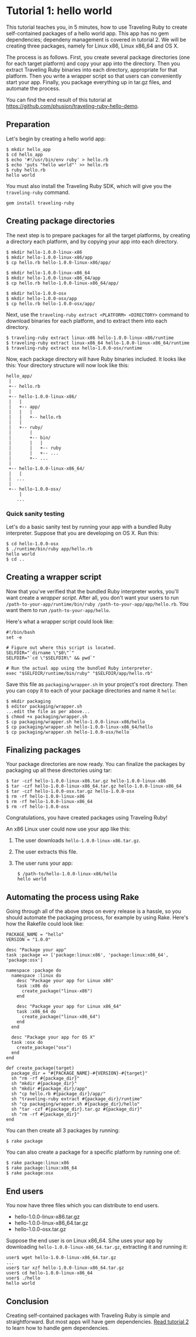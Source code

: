 # Tutorial 1: hello world

This tutorial teaches you, in 5 minutes, how to use Traveling Ruby to create self-contained packages of a hello world app. This app has no gem dependencies; dependeny management is covered in tutorial 2. We will be creating three packages, namely for Linux x86, Linux x86_64 and OS X.

The process is as follows. First, you create several package directories (one for each target platform) and copy your app into the directory. Then you extract Traveling Ruby binaries into each directory, appropriate for that platform. Then you write a wrapper script so that users can conveniently start your app. Finally, you package everything up in tar.gz files, and automate the process.

You can find the end result of this tutorial at https://github.com/phusion/traveling-ruby-hello-demo.

## Preparation

Let's begin by creating a hello world app:

    $ mkdir hello_app
    $ cd hello_app
    $ echo '#!/usr/bin/env ruby' > hello.rb
    $ echo 'puts "hello world"' >> hello.rb
    $ ruby hello.rb
    hello world

You must also install the Traveling Ruby SDK, which will give you the `traveling-ruby` command.

    gem install traveling-ruby

## Creating package directories

The next step is to prepare packages for all the target platforms, by creating a directory each platform, and by copying your app into each directory.

    $ mkdir hello-1.0.0-linux-x86
    $ mkdir hello-1.0.0-linux-x86/app
    $ cp hello.rb hello-1.0.0-linux-x86/app/

    $ mkdir hello-1.0.0-linux-x86_64
    $ mkdir hello-1.0.0-linux-x86_64/app
    $ cp hello.rb hello-1.0.0-linux-x86_64/app/

    $ mkdir hello-1.0.0-osx
    $ mkdir hello-1.0.0-osx/app
    $ cp hello.rb hello-1.0.0-osx/app/

Next, use the `traveling-ruby extract <PLATFORM> <DIRECTORY>` command to download binaries for each platform, and to extract them into each directory.

    $ traveling-ruby extract linux-x86 hello-1.0.0-linux-x86/runtime
    $ traveling-ruby extract linux-x86_64 hello-1.0.0-linux-x86_64/runtime
    $ traveling-ruby extract osx hello-1.0.0-osx/runtime

Now, each package directory will have Ruby binaries included. It looks like this:
Your directory structure will now look like this:

    hello_app/
     |
     +-- hello.rb
     |
     +-- hello-1.0.0-linux-x86/
     |   |
     |   +-- app/
     |   |   |
     |   |   +-- hello.rb
     |   |
     |   +-- ruby/
     |       |
     |       +-- bin/
     |       |   |
     |       |   +-- ruby
     |       |   +-- ...
     |       +-- ...
     |
     +-- hello-1.0.0-linux-x86_64/
     |   |
     |  ...
     |
     +-- hello-1.0.0-osx/
         |
        ...

### Quick sanity testing

Let's do a basic sanity test by running your app with a bundled Ruby interpreter. Suppose that you are developing on OS X. Run this:

    $ cd hello-1.0.0-osx
    $ ./runtime/bin/ruby app/hello.rb
    hello world
    $ cd ..

## Creating a wrapper script

Now that you've verified that the bundled Ruby interpreter works, you'll want create a *wrapper script*. After all, you don't want your users to run `/path-to-your-app/runtime/bin/ruby /path-to-your-app/app/hello.rb`. You want them to run `/path-to-your-app/hello`.

Here's what a wrapper script could look like:

    #!/bin/bash
    set -e

    # Figure out where this script is located.
    SELFDIR="`dirname \"$0\"`"
    SELFDIR="`cd \"$SELFDIR\" && pwd`"

    # Run the actual app using the bundled Ruby interpreter.
    exec "$SELFDIR/runtime/bin/ruby" "$SELFDIR/app/hello.rb"

Save this file as `packaging/wrapper.sh` in your project's root directory. Then you can copy it to each of your package directories and name it `hello`:

    $ mkdir packaging
    $ editor packaging/wrapper.sh
    ...edit the file as per above...
    $ chmod +x packaging/wrapper.sh
    $ cp packaging/wrapper.sh hello-1.0.0-linux-x86/hello
    $ cp packaging/wrapper.sh hello-1.0.0-linux-x86_64/hello
    $ cp packaging/wrapper.sh hello-1.0.0-osx/hello

## Finalizing packages

Your package directories are now ready. You can finalize the packages by packaging up all these directories using tar:

    $ tar -czf hello-1.0.0-linux-x86.tar.gz hello-1.0.0-linux-x86
    $ tar -czf hello-1.0.0-linux-x86_64.tar.gz hello-1.0.0-linux-x86_64
    $ tar -czf hello-1.0.0-osx.tar.gz hello-1.0.0-osx
    $ rm -rf hello-1.0.0-linux-x86
    $ rm -rf hello-1.0.0-linux-x86_64
    $ rm -rf hello-1.0.0-osx

Congratulations, you have created packages using Traveling Ruby!

An x86 Linux user could now use your app like this:

 1. The user downloads `hello-1.0.0-linux-x86.tar.gz`.
 2. The user extracts this file.
 3. The user runs your app:

         $ /path-to/hello-1.0.0-linux-x86/hello
         hello world

## Automating the process using Rake

Going through all of the above steps on every release is a hassle, so you should automate the packaging process, for example by using Rake. Here's how the Rakefile could look like:

    PACKAGE_NAME = "hello"
    VERSION = "1.0.0"

    desc "Package your app"
    task :package => ['package:linux:x86', 'package:linux:x86_64', 'package:osx']

    namespace :package do
      namespace :linux do
        desc "Package your app for Linux x86"
        task :x86 do
          create_package("linux-x86")
        end

        desc "Package your app for Linux x86_64"
        task :x86_64 do
          create_package("linux-x86_64")
        end
      end

      desc "Package your app for OS X"
      task :osx do
        create_package("osx")
      end
    end

    def create_package(target)
      package_dir = "#{PACKAGE_NAME}-#{VERSION}-#{target}"
      sh "rm -rf #{package_dir}"
      sh "mkdir #{package_dir}"
      sh "mkdir #{package_dir}/app"
      sh "cp hello.rb #{package_dir}/app/"
      sh "traveling-ruby extract #{package_dir}/runtime"
      sh "cp packaging/wrapper.sh #{package_dir}/hello"
      sh "tar -czf #{package_dir}.tar.gz #{package_dir}"
      sh "rm -rf #{package_dir}"
    end

You can then create all 3 packages by running:

    $ rake package

You can also create a package for a specific platform by running one of:

    $ rake package:linux:x86
    $ rake package:linux:x86_64
    $ rake package:osx

## End users

You now have three files which you can distribute to end users.

 * hello-1.0.0-linux-x86.tar.gz
 * hello-1.0.0-linux-x86_64.tar.gz
 * hello-1.0.0-osx.tar.gz

Suppose the end user is on Linux x86_64. S/he uses your app by downloading `hello-1.0.0-linux-x86_64.tar.gz`, extracting it and running it:

    user$ wget hello-1.0.0-linux-x86_64.tar.gz
    ...
    user$ tar xzf hello-1.0.0-linux-x86_64.tar.gz
    user$ cd hello-1.0.0-linux-x86_64
    user$ ./hello
    hello world

## Conclusion

Creating self-contained packages with Traveling Ruby is simple and straightforward. But most apps will have gem dependencies. [Read tutorial 2](TUTORIAL-2.md) to learn how to handle gem dependencies.
